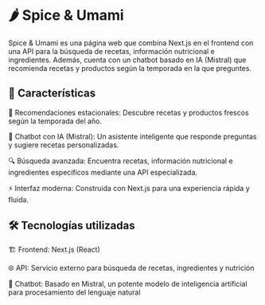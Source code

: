 # 🌶️ **Spice & Umami**
Spice & Umami es una página web que combina Next.js en el frontend con una API para la búsqueda de recetas, información nutricional e ingredientes. Además, cuenta con un chatbot basado en IA (Mistral) que recomienda recetas y productos según la temporada en la que preguntes.

## 🚀 Características
📅 Recomendaciones estacionales: Descubre recetas y productos frescos según la temporada del año.

🤖 Chatbot con IA (Mistral): Un asistente inteligente que responde preguntas y sugiere recetas personalizadas.

🔍 Búsqueda avanzada: Encuentra recetas, información nutricional e ingredientes específicos mediante una API especializada.

⚡ Interfaz moderna: Construida con Next.js para una experiencia rápida y fluida.

## 🛠️ Tecnologías utilizadas
🏗 Frontend: Next.js (React)

🌐 API: Servicio externo para búsqueda de recetas, ingredientes y nutrición

🤖 Chatbot: Basado en Mistral, un potente modelo de inteligencia artificial para procesamiento del lenguaje natural
